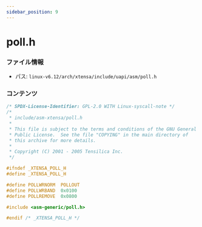 ```yaml
---
sidebar_position: 9
---
```

# poll.h

### ファイル情報

- パス: `linux-v6.12/arch/xtensa/include/uapi/asm/poll.h`

### コンテンツ

```h
/* SPDX-License-Identifier: GPL-2.0 WITH Linux-syscall-note */
/*
 * include/asm-xtensa/poll.h
 *
 * This file is subject to the terms and conditions of the GNU General
 * Public License.  See the file "COPYING" in the main directory of
 * this archive for more details.
 *
 * Copyright (C) 2001 - 2005 Tensilica Inc.
 */

#ifndef _XTENSA_POLL_H
#define _XTENSA_POLL_H

#define POLLWRNORM	POLLOUT
#define POLLWRBAND	0x0100
#define POLLREMOVE	0x0800

#include <asm-generic/poll.h>

#endif /* _XTENSA_POLL_H */

```

